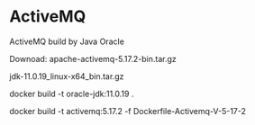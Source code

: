 # ActiveMQ
ActiveMQ build by Java Oracle

Downoad:
  apache-activemq-5.17.2-bin.tar.gz
  
  jdk-11.0.19_linux-x64_bin.tar.gz

docker build -t oracle-jdk:11.0.19 .

docker build -t activemq:5.17.2 -f Dockerfile-Activemq-V-5-17-2

